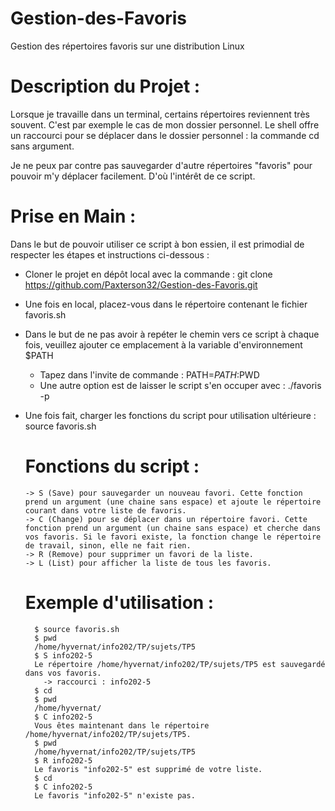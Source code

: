 # Gestion-des-Favoris 
Gestion des  répertoires favoris sur une distribution Linux

# Description du Projet :

Lorsque je travaille dans un terminal, certains répertoires reviennent très souvent. C'est par exemple le cas de mon dossier personnel. Le shell offre un raccourci pour se déplacer dans le dossier personnel : la commande cd sans argument.

Je ne peux par contre pas sauvegarder d'autre répertoires "favoris" pour pouvoir m'y déplacer facilement. D'où l'intérêt de ce script.

# Prise en Main :

Dans le but de pouvoir utiliser ce script à bon essien, il est primodial de respecter les étapes et instructions ci-dessous : 

* Cloner le projet en dépôt local avec la commande : git clone https://github.com/Paxterson32/Gestion-des-Favoris.git
* Une fois en local, placez-vous dans le répertoire contenant le fichier favoris.sh
* Dans le but de ne pas avoir à repéter le chemin vers ce script à chaque fois, veuillez ajouter ce emplacement à la variable d'environnement $PATH
  *   Tapez dans l'invite de commande : PATH=$PATH:$PWD
  *   Une autre option est de laisser le script s'en occuper avec : ./favoris -p
* Une fois fait, charger les fonctions du script pour utilisation ultérieure : source favoris.sh
  
    # Fonctions du script : 
      -> S (Save) pour sauvegarder un nouveau favori. Cette fonction prend un argument (une chaine sans espace) et ajoute le répertoire courant dans votre liste de favoris.
      -> C (Change) pour se déplacer dans un répertoire favori. Cette fonction prend un argument (un chaine sans espace) et cherche dans vos favoris. Si le favori existe, la fonction change le répertoire de travail, sinon, elle ne fait rien.
      -> R (Remove) pour supprimer un favori de la liste.
      -> L (List) pour afficher la liste de tous les favoris.
     
     # Exemple d'utilisation : 
        $ source favoris.sh
        $ pwd
        /home/hyvernat/info202/TP/sujets/TP5
        $ S info202-5
        Le répertoire /home/hyvernat/info202/TP/sujets/TP5 est sauvegardé dans vos favoris.
          -> raccourci : info202-5
        $ cd
        $ pwd
        /home/hyvernat/
        $ C info202-5
        Vous êtes maintenant dans le répertoire /home/hyvernat/info202/TP/sujets/TP5.
        $ pwd
        /home/hyvernat/info202/TP/sujets/TP5
        $ R info202-5
        Le favoris "info202-5" est supprimé de votre liste.
        $ cd
        $ C info202-5
        Le favoris "info202-5" n'existe pas.


